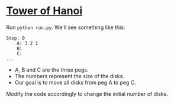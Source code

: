 [Tower of Hanoi][toh-wiki]
==========================

  [toh-wiki]: https://en.wikipedia.org/wiki/Tower_of_Hanoi

Run `python run.py`. We'll see something like this:

    Step: 0
        A: 3 2 1
        B:
        C:
    ...

- A, B and C are the three pegs.
- The numbers represent the size of the disks.
- Our goal is to move all disks from peg A to peg C.

Modify the code accordingly to change the initial number of disks.

